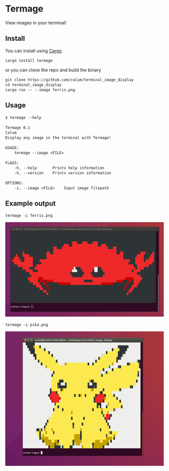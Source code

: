 # Termage
View images in your terminal!

## Install

You can install using [Cargo](https://crates.io/)
```
cargo install termage
```

or you can clone the repo and build the binary
```
git clone https://github.com/calum/terminal_image_display
cd terminal_image_display
cargo run -- --image ferris.png
```

## Usage
```
$ termage --help

Termage 0.1
Calum
Display any image in the terminal with Termage!

USAGE:
    termage --image <FILE>

FLAGS:
    -h, --help       Prints help information
    -V, --version    Prints version information

OPTIONS:
    -i, --image <FILE>    Input image filepath
```

## Example output
```
termage -i ferris.png
```
![](docs/screenshots/ferris_termage.png)

```
termage -i pika.png
```
![](docs/screenshots/pika_termage.png)
